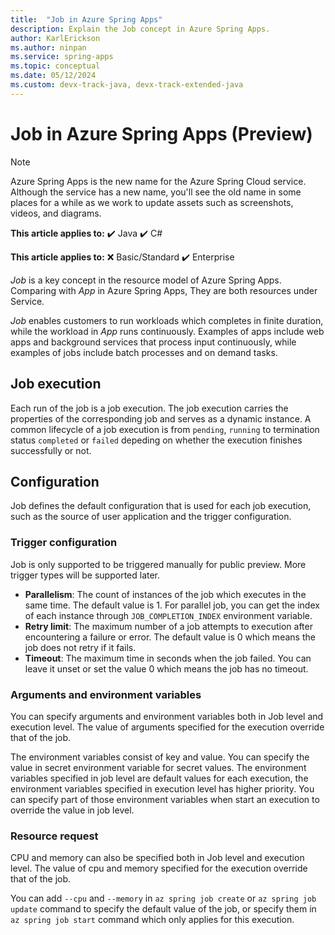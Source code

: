 ```yaml
---
title:  "Job in Azure Spring Apps"
description: Explain the Job concept in Azure Spring Apps.
author: KarlErickson
ms.author: ninpan
ms.service: spring-apps
ms.topic: conceptual
ms.date: 05/12/2024
ms.custom: devx-track-java, devx-track-extended-java
---
```


# Job in Azure Spring Apps (Preview)

> [!NOTE]
> Azure Spring Apps is the new name for the Azure Spring Cloud service. Although the service has a new name, you'll see the old name in some places for a while as we work to update assets such as screenshots, videos, and diagrams.

**This article applies to:** ✔️ Java ✔️ C#

**This article applies to:** ❌ Basic/Standard ✔️ Enterprise

*Job* is a key concept in the resource model of Azure Spring Apps. Comparing with *App* in Azure Spring Apps, They are both resources under Service.

*Job* enables customers to run workloads which completes in finite duration, while the workload in *App* runs continuously. Examples of apps include web apps and background services that process input continuously, while examples of jobs include batch processes and on demand tasks.

## Job execution

Each run of the job is a job execution. The job execution carries the properties of the corresponding job and serves as a dynamic instance. A common lifecycle of a job execution is from `pending`, `running` to termination status `completed` or `failed` depeding on whether the execution finishes successfully or not.

## Configuration

Job defines the default configuration that is used for each job execution, such as the source of user application and the trigger configuration.

### Trigger configuration

Job is only supported to be triggered manually for public preview. More trigger types will be supported later.

- **Parallelism**: The count of instances of the job which executes in the same time. The default value is 1. For parallel job, you can get the index of each instance through `JOB_COMPLETION_INDEX` environment variable.
- **Retry limit**: The maximum number of a job attempts to execution after encountering a failure or error. The default value is 0 which means the job does not retry if it fails.
- **Timeout**: The maximum time in seconds when the job failed. You can leave it unset or set the value 0 which means the job has no timeout.

### Arguments and environment variables
You can specify arguments and environment variables both in Job level and execution level. The value of arguments specified for the execution override that of the job.

The environment variables consist of key and value. You can specify the value in secret environment variable for secret values. The environment variables specified in job level are default values for each execution, the environment variables specified in execution level has higher priority. You can specify part of those environment variables when start an execution to override the value in job level.

### Resource request
CPU and memory can also be specified both in Job level and execution level. The value of cpu and memory specified for the execution override that of the job.

You can add `--cpu` and `--memory` in `az spring job create` or `az spring job update` command to specify the default value of the job, or specify them in `az spring job start` command which only applies for this execution.